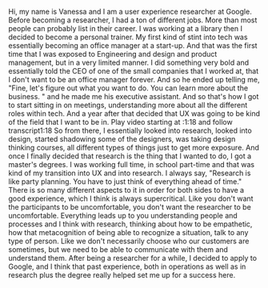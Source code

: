 
Hi, my name is Vanessa and I am a user experience researcher at Google. Before becoming a researcher, I had a ton of different jobs. More than most people can probably list in their career. I was working at a library then I decided to become a personal trainer. My first kind of stint into tech was essentially becoming an office manager at a start-up. And that was the first time that I was exposed to Engineering and design and product management, but in a very limited manner. I did something very bold and essentially told the CEO of one of the small companies that I worked at, that I don't want to be an office manager forever. And so he ended up telling me, "Fine, let's figure out what you want to do. You can learn more about the business. " and he made me his executive assistant. And so that's how I got to start sitting in on meetings, understanding more about all the different roles within tech. And a year after that decided that UX was going to be kind of the field that I want to be in.
Play video starting at :1:18 and follow transcript1:18
So from there, I essentially looked into research, looked into design, started shadowing some of the designers, was taking design thinking courses, all different types of things just to get more exposure. And once I finally decided that research is the thing that I wanted to do, I got a master's degrees. I was working full time, in school part-time and that was kind of my transition into UX and into research. I always say, "Research is like party planning. You have to just think of everything ahead of time." There is so many different aspects to it in order for both sides to have a good experience, which I think is always supercritical. Like you don't want the participants to be uncomfortable, you don't want the researcher to be uncomfortable. Everything leads up to you understanding people and processes and I think with research, thinking about how to be empathetic, how that metacognition of being able to recognize a situation, talk to any type of person. Like we don't necessarily choose who our customers are sometimes, but we need to be able to communicate with them and understand them. After being a researcher for a while, I decided to apply to Google, and I think that past experience, both in operations as well as in research plus the degree really helped set me up for a success here.